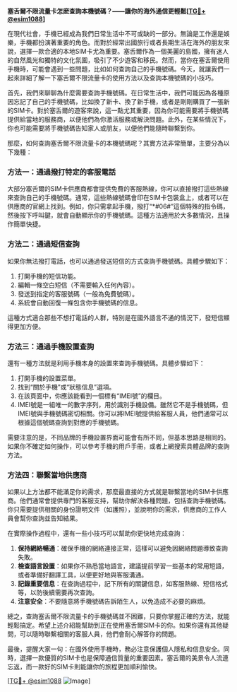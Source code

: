 **塞舌爾不限流量卡怎麽查詢本機號碼？——讓你的海外通信更輕鬆[[TG💪+ @esim1088](https://t.me/s/esim1088)]**

在現代社會，手機已經成為我們日常生活中不可或缺的一部分。無論是工作還是娛樂，手機都扮演著重要的角色。而對於經常出國旅行或者長期生活在海外的朋友來說，選擇一款合適的本地SIM卡尤為重要。塞舌爾作為一個美麗的島國，擁有迷人的自然風光和獨特的文化氛圍，吸引了不少遊客和移民。然而，當你在塞舌爾使用手機時，可能會遇到一些問題，比如如何查詢自己的手機號碼。今天，就讓我們一起來詳細了解一下塞舌爾不限流量卡的使用方法以及查詢本機號碼的小技巧。

首先，我們來聊聊為什麼需要查詢手機號碼。在日常生活中，我們可能因為各種原因忘記了自己的手機號碼，比如換了新卡、換了新手機，或者是剛剛購買了一張新的SIM卡。對於塞舌爾的遊客來說，這一點尤其重要，因為你可能需要將手機號碼提供給當地的服務商，以便他們為你激活服務或解決問題。此外，在某些情況下，你也可能需要將手機號碼告知家人或朋友，以便他們能隨時聯繫到你。

那麼，如何查詢塞舌爾不限流量卡的本機號碼呢？其實方法非常簡單，主要分為以下幾種：

### 方法一：通過撥打特定的客服電話

大部分塞舌爾的SIM卡供應商都會提供免費的客服熱線，你可以直接撥打這些熱線來查詢自己的手機號碼。通常，這些熱線號碼會印在SIM卡包裝盒上，或者可以在供應商的官網上找到。例如，你只需拿起手機，撥打“*#06#”這個特殊的指令碼，然後按下呼叫鍵，就會自動顯示你的手機號碼。這種方法適用於大多數情況，且操作簡單快捷。

### 方法二：通過短信查詢

如果你無法撥打電話，也可以通過發送短信的方式查詢手機號碼。具體步驟如下：
1. 打開手機的短信功能。
2. 編輯一條空白短信（不需要輸入任何內容）。
3. 發送到指定的客服號碼（一般為免費號碼）。
4. 系統會自動回復一條包含你手機號碼的信息。

這種方式適合那些不想打電話的人群，特別是在國外語言不通的情況下，發短信顯得更加方便。

### 方法三：通過手機設置查詢

還有一種方法就是利用手機本身的設置來查詢手機號碼。具體步驟如下：
1. 打開手機的設置菜單。
2. 找到“關於手機”或“狀態信息”選項。
3. 在該頁面中，你應該能看到一個標有“IMEI號”的欄目。
4. IMEI號是一組唯一的數字序列，用於識別手機設備。雖然它不是手機號碼，但IMEI號與手機號碼密切相關。你可以將IMEI號提供給客服人員，他們通常可以根據這個號碼查詢到對應的手機號碼。

需要注意的是，不同品牌的手機設置界面可能會有所不同，但基本思路是相同的。如果你不確定如何操作，可以參考手機的用戶手冊，或者上網搜索具體品牌的查詢方法。

### 方法四：聯繫當地供應商

如果以上方法都不能滿足你的需求，那麼最直接的方式就是聯繫當地的SIM卡供應商。他們通常會提供專門的客服支持，幫助你解決各種問題，包括查詢手機號碼。你只需要提供相關的身份證明文件（如護照），並說明你的需求，供應商的工作人員會幫你查詢並告知結果。

在實際操作過程中，還有一些小技巧可以幫助你更快地完成查詢：

1. **保持網絡暢通**：確保手機的網絡連接正常，這樣可以避免因網絡問題導致查詢失敗。
2. **檢查語言設置**：如果你不熟悉當地語言，建議提前學習一些基本的常用短語，或者準備好翻譯工具，以便更好地與客服溝通。
3. **記錄重要信息**：在查詢過程中，記下所有的關鍵信息，如客服熱線、短信格式等，以防後續需要再次查詢。
4. **注意安全**：不要隨意將手機號碼告訴陌生人，以免造成不必要的麻煩。

總之，查詢塞舌爾不限流量卡的手機號碼並不困難，只要你掌握正確的方法，就能輕鬆搞定。希望上述介紹能幫助到正在使用塞舌爾SIM卡的你。如果你還有其他疑問，可以隨時聯繫相關的客服人員，他們會耐心解答你的問題。

最後，提醒大家一句：在國外使用手機時，務必注意保護個人隱私和信息安全。同時，選擇一款優質的SIM卡也是保障通信質量的重要因素。塞舌爾的美景令人流連忘返，而一款好的SIM卡則能讓你的旅程更加順利愉快。

[[TG💪+ @esim1088](https://t.me/s/esim1088) ![Image](https://i.postimg.cc/4NQfJmqS/Snipaste-2025-05-13-00-14-12.png)]